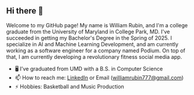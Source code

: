 ## Hi there 👋

Welcome to my GitHub page! My name is William Rubin, and I'm a college graduate from the University of Maryland
in College Park, MD. I've succeeded in getting my Bachelor's Degree in the Spring of
2025. I specialize in AI and Machine Learning Development, and am currently working as a software engineer for a company named Podium. On top of that,
I am currently developing a revolutionary fitness social media app.

- 🖥️ I’ve graduated from UMD with a B.S. in Computer Science
- 📫 How to reach me: [LinkedIn](https://www.linkedin.com/in/rubinwilliam/) or Email (williamrubin777@gmail.com)
- ⚡ Hobbies: Basketball and Music Production

<!--
**mir0codes/mir0codes** is a ✨ _special_ ✨ repository because its `README.md` (this file) appears on your GitHub profile.

Here are some ideas to get you started:

- 🔭 I’m currently working on ...
- 🌱 I’m currently learning ...
- 👯 I’m looking to collaborate on ...
- 🤔 I’m looking for help with ...
- 💬 Ask me about ...
- 📫 How to reach me: ...
- 😄 Pronouns: ...
- ⚡ Fun fact: ...
-->
